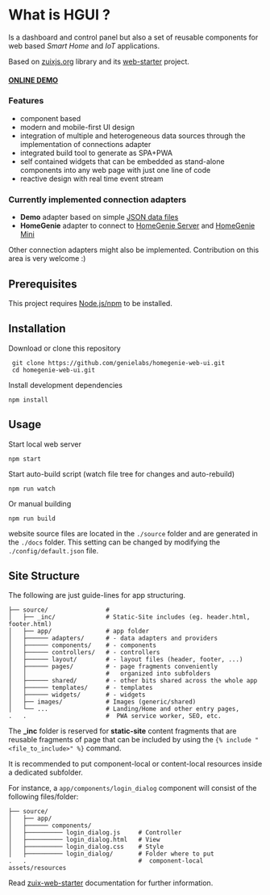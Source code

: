 # What is HGUI ?

Is a dashboard and control panel but also a set of reusable
components for web based *Smart Home* and *IoT* applications.

Based on [zuixjs.org](https://zuixjs.org) library and its
[web-starter](https://github.com/zuixjs/zuix-web-starter) project.

#### **[ONLINE DEMO](https://genielabs.github.io/homegenie-web-ui)**

### Features

- component based
- modern and mobile-first UI design
- integration of multiple and heterogeneous data sources
through the implementation of connections adapter
- integrated build tool to generate as SPA+PWA
- self contained widgets that can be embedded as stand-alone
components into any web page with just one line of code
- reactive design with real time event stream

### Currently implemented connection adapters

- **Demo** adapter based on simple [JSON data files](https://github.com/genielabs/homegenie-web-ui/tree/master/source/app/adapters/demo)
- **HomeGenie** adapter to connect to [HomeGenie Server](https://github.com/genielabs/HomeGenie)
and [HomeGenie Mini](https://github.com/genielabs/homegenie-mini)

Other connection adapters might also be implemented. Contribution on this
area is very welcome :)


## Prerequisites

This project requires [Node.js/npm](https://www.npmjs.com/get-npm) to be installed.


## Installation

Download or clone this repository

     git clone https://github.com/genielabs/homegenie-web-ui.git
     cd homegenie-web-ui.git

Install development dependencies

    npm install

## Usage

Start local web server

    npm start

Start auto-build script (watch file tree for changes and auto-rebuild)

    npm run watch

Or manual building

    npm run build

website source files are located in the `./source` folder and are
generated in the `./docs` folder.
This setting can be changed by modifying the `./config/default.json` file.


## Site Structure

The following are just guide-lines for app structuring.

```
├── source/                #
│   ├── _inc/              # Static-Site includes (eg. header.html, footer.html)
│   ├── app/               # app folder
│   ├────── adapters/      # - data adapters and providers
│   ├────── components/    # - components
│   ├────── controllers/   # - controllers
│   ├────── layout/        # - layout files (header, footer, ...) 
│   ├────── pages/         # - page fragments conveniently
│   │                      #   organized into subfolders
│   ├────── shared/        # - other bits shared across the whole app
│   ├────── templates/     # - templates
│   ├────── widgets/       # - widgets
│   ├── images/            # Images (generic/shared)
│   └── ...                # Landing/Home and other entry pages,
.   .                      #  PWA service worker, SEO, etc.
```

The **_inc** folder is reserved for **static-site** content fragments that are
reusable fragments of page that can be included by using the
`{% include "<file_to_include>" %}` command.

It is recommended to put component-local or content-local resources inside
a dedicated subfolder.

For instance, a `app/components/login_dialog` component will consist
of the following files/folder:
```
├── source/
│   ├── app/
│   ├────── components/
│   ├────────── login_dialog.js     # Controller
│   ├────────── login_dialog.html   # View
│   ├────────── login_dialog.css    # Style
│   ├────────── login_dialog/       # Folder where to put
.   .                               #  component-local assets/resources
```

Read [zuix-web-starter](https://github.com/zuixjs/zuix-web-starter) documentation for further information.
